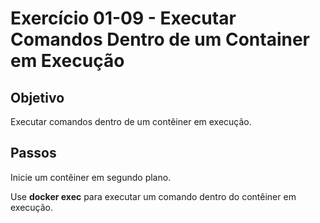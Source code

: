 # Exercício 01-09 - Executar Comandos Dentro de um Container em Execução

## Objetivo
Executar comandos dentro de um contêiner em execução.

## Passos

Inicie um contêiner em segundo plano.  

Use **docker exec** para executar um comando dentro do contêiner em execução.  
